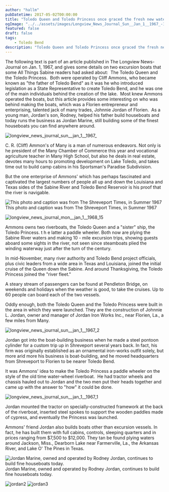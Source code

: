 ```yaml
---
author: "hallm"
pubDatetime: 2017-05-02T00:00:00
title: "Toledo Queen and Toledo Princess once graced the fresh new waters of Toledo Bend Lake"
ogImage: "../../assets/images/Longview_News_Journal_Sun__Jan_1__1967_-1024x869.jpg"
featured: false
draft: false
tags:
    - Toledo Bend
description: "Toledo Queen and Toledo Princess once graced the fresh new waters of Toledo Bend Lake"
---
```


The following text is part of an article published in The Longview News-Journal on Jan. 1, 1967, and gives some details on two excursion boats that some All Things Sabine readers had asked about:  The Toledo Queen and the Toledo Princess.  Both were operated by Cliff Ammons, who became known as "the father of Toledo Bend" as it was he who introduced legislation as a State Representative to create Toledo Bend, and he was one of the main individuals behind the creation of the lake.  Most knew Ammons operated the boats, but this article provides some interesting on who was behind making the boats, which was a Florien entrepreneur and enterprising, talented jack of many trades, Johnnie Jordan of Florien.  As a young man, Jordan's son, Rodney, helped his father build houseboats and today runs the business as Jordan Marine, still building some of the finest houseboats you can find anywhere around.

![longview_news_journal_sun__jan_1__1967_](@assets/images//Longview_News_Journal_Sun__Jan_1__1967_-1024x869.jpg)

C. R. (Cliff) Ammon's of Many is a man of numerous endeavors. Not only is he president of the Many Chamber of Commerce this year and vocational agriculture teacher in Many High School, but also he deals in real estate, devotes many hours to promoting development on Lake Toledo, and takes time out to build camp cabins in his Sportsman's Paradise Subdivision. 

But the one enterprise of Ammons' which has perhaps fascinated and captivated the largest numbers of people all up and down the Louisiana and Texas sides of the Sabine River and Toledo Bend Reservoir is his proof that the river is navigable.

![This photo and caption was from The Shreveport Times, in Summer 1967](@assets/images//The_Times_Sat__May_20__1967_-867x1024.jpg) This photo and caption was from The Shreveport Times, in Summer 1967

![longview_news_journal_mon__jan_1__1968_15](@assets/images//Longview_News_Journal_Mon__Jan_1__1968_15-920x1024.jpg)

Ammons owns two riverboats, the Toledo Queen and a "sister" ship, the Toledo Princess. t h e latter a paddle wheeler. Both now are plying the Sabine River waters and making 10 - mile excursion trips, showing guests aboard some sights in the river, not seen since steamboats plied the winding waterway just after the turn of the century.

In mid-November, many river authority and Toledo Bend project officials, plus civic leaders from a wide area in Texas and Louisiana, joined the initial cruise of the Queen down the Sabine. And around Thanksgiving, the Toledo Princess joined the "river fleet."

A steary stream of passengers can be found at Pendleton Bridge, on weekends and holidays when the weather is good, to take the cruises. Up to 60 people can board each of the two vessels.

Oddly enough, both the Toledo Queen and the Toledo Princess were built in the area in which they were launched. They are the construction of Johnnie L. Jordan, owner and manager of Jordan Iron Works Inc., near Florien, La., a few miles from Many.

![longview_news_journal_sun__jan_1__1967_2](@assets/images//Longview_News_Journal_Sun__Jan_1__1967_2-1024x748.jpg)

Jordan got into the boat-building business when he made a steel pontoon cylinder for a custom trip up in Shreveport several years back. In fact, his firm was originally established as an ornamental iron-works outfit solely, but more arid more his business is boat-building, and he moved headquarters from Shreveport to Florien to be nearer Toledo Bend.

It was Ammons' idea to make the Toledo Princess a paddle wheeler on the style of the old time water-wheel riverboat.  He had tractor wheels and chassis hauled out to Jordan and the two men put their heads together and came up with the answer to "how" it could be done.

![longview_news_journal_sun__jan_1__1967_1](@assets/images//Longview_News_Journal_Sun__Jan_1__1967_1-721x1024.jpg)

Jordan mounted the tractor on specially-constructed framework at the back of the riverboat, inserted steel spokes to support the wooden paddles made of cypress, and eventually the Princess was launched.

Ammons' friend Jordan also builds boats other than excursion vessels. In fact, he has built them with full cabins, controls, sleeping quarters and in prices ranging from $7,500 to $12,000. They tan be found plying waters around Jackson, Miss., Dearborn Lake near Farmerville, La., the Arkansas River, and Lake O' The Pines in Texas.

![Jordan Marine, owned and operated by Rodney Jordan, continues to build fine houseboats today.](@assets/images//jordan.jpg) Jordan Marine, owned and operated by Rodney Jordan, continues to build fine houseboats today.

![jordan2](@assets/images//jordan2-1024x768.jpg) ![jordan3](@assets/images//jordan3.jpg)